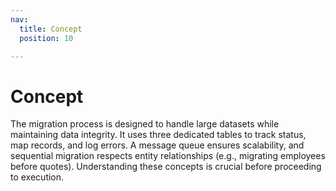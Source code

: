 ```yaml
---
nav:
  title: Concept
  position: 10

---
```


# Concept

The migration process is designed to handle large datasets while maintaining data integrity. It uses three dedicated tables to track status, map records, and log errors. A message queue ensures scalability, and sequential migration respects entity relationships (e.g., migrating employees before quotes). Understanding these concepts is crucial before proceeding to execution.
